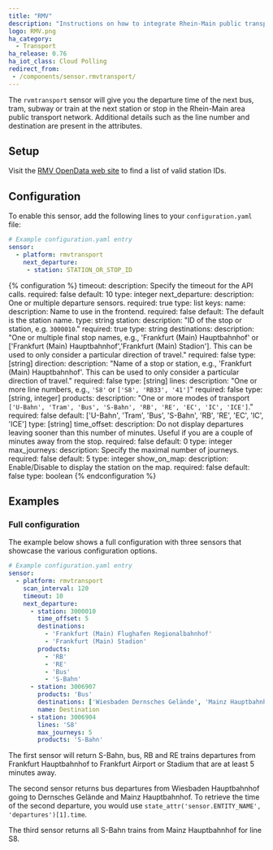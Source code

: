 ```yaml
---
title: "RMV"
description: "Instructions on how to integrate Rhein-Main public transport departure times into Home Assistant."
logo: RMV.png
ha_category:
  - Transport
ha_release: 0.76
ha_iot_class: Cloud Polling
redirect_from:
 - /components/sensor.rmvtransport/
---
```


The `rvmtransport` sensor will give you the departure time of the next bus, tram, subway or train at the next station or stop in the Rhein-Main area public transport network. Additional details such as the line number and destination are present in the attributes.

## Setup

Visit the [RMV OpenData web site](https://opendata.rmv.de) to find a list of valid station IDs.

## Configuration

To enable this sensor, add the following lines to your `configuration.yaml` file:

```yaml
# Example configuration.yaml entry
sensor:
  - platform: rmvtransport
    next_departure:
     - station: STATION_OR_STOP_ID
```

{% configuration %}
timeout:
  description: Specify the timeout for the API calls.
  required: false
  default: 10
  type: integer
next_departure:
  description: One or multiple departure sensors.
  required: true
  type: list
  keys:
    name:
      description: Name to use in the frontend.
      required: false
      default: The default is the station name.
      type: string
    station:
      description: "ID of the stop or station, e.g. `3000010`."
      required: true
      type: string
    destinations:
      description: "One or multiple final stop names, e.g., 'Frankfurt (Main) Hauptbahnhof' or ['Frankfurt (Main) Hauptbahnhof','Frankfurt (Main) Stadion']. This can be used to only consider a particular direction of travel."
      required: false
      type: [string]
    direction:
      description: "Name of a stop or station, e.g., 'Frankfurt (Main) Hauptbahnhof'. This can be used to only consider a particular direction of travel."
      required: false
      type: [string]
    lines:
      description: "One or more line numbers, e.g., `'S8'` or `['S8', 'RB33', '41']`"
      required: false
      type: [string, integer]
    products:
      description: "One or more modes of transport `['U-Bahn', 'Tram', 'Bus', 'S-Bahn', 'RB', 'RE', 'EC', 'IC', 'ICE']`."
      required: false
      default: ['U-Bahn', 'Tram', 'Bus', 'S-Bahn', 'RB', 'RE', 'EC', 'IC', 'ICE']
      type: [string]
    time_offset:
      description: Do not display departures leaving sooner than this number of minutes. Useful if you are a couple of minutes away from the stop.
      required: false
      default: 0
      type: integer
    max_journeys:
      description: Specify the maximal number of journeys.
      required: false
      default: 5
      type: integer
    show_on_map:
      description: Enable/Disable to display the station on the map.
      required: false
      default: false
      type: boolean
{% endconfiguration %}

## Examples

### Full configuration

The example below shows a full configuration with three sensors that showcase the various configuration options.

```yaml
# Example configuration.yaml entry
sensor:
  - platform: rmvtransport
    scan_interval: 120
    timeout: 10
    next_departure:
      - station: 3000010
        time_offset: 5
        destinations:
          - 'Frankfurt (Main) Flughafen Regionalbahnhof'
          - 'Frankfurt (Main) Stadion'
        products:
          - 'RB'
          - 'RE'
          - 'Bus'
          - 'S-Bahn'
      - station: 3006907
        products: 'Bus'
        destinations: ['Wiesbaden Dernsches Gelände', 'Mainz Hauptbahnhof']
        name: Destination
      - station: 3006904
        lines: 'S8'
        max_journeys: 5
        products: 'S-Bahn'
```

The first sensor will return S-Bahn, bus, RB and RE trains departures from Frankfurt Hauptbahnhof to Frankfurt Airport or Stadium that are at least 5 minutes away.

The second sensor returns bus departures from Wiesbaden Hauptbahnhof going to Dernsches Gelände and Mainz Hauptbahnhof. To retrieve the time of the second departure, you would use `state_attr('sensor.ENTITY_NAME', 'departures')[1].time`.

The third sensor returns all S-Bahn trains from Mainz Hauptbahnhof for line S8.
